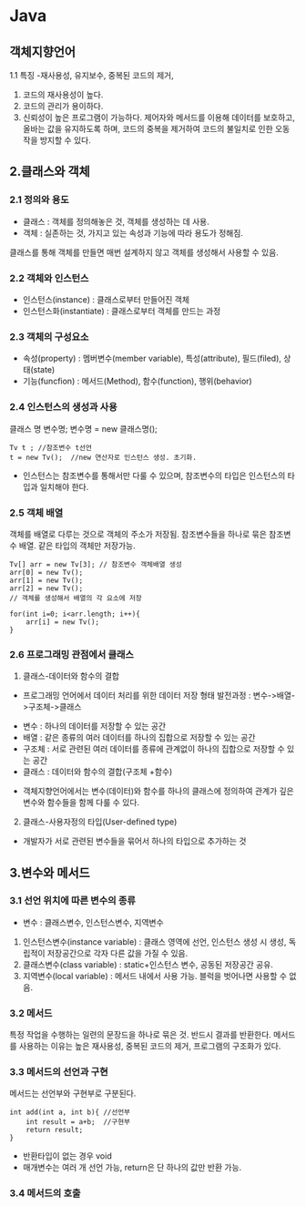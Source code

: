 # Java

## 객체지향언어
1.1 특징
-재사용성, 유지보수, 중복된 코드의 제거, 
1. 코드의 재사용성이 높다. 
2. 코드의 관리가 용이하다. 
3. 신뢰성이 높은 프로그램이 가능하다.
 제어자와 메서드를 이용해 데이터를 보호하고, 올바는 값을 유지하도록 하며, 코드의 중복을 제거하여 코드의 불일치로 인한 오동작을 방지할 수 있다.


## 2.클래스와 객체

### 2.1 정의와 용도
- 클래스 : 객체를 정의해놓은 것, 객체를 생성하는 데 사용.
- 객체 : 실존하는 것, 가지고 있는 속성과 기능에 따라 용도가 정해짐.

클래스를 통해 객체를 만들면 매번 설계하지 않고 객체를 생성해서 사용할 수 있음.

### 2.2 객체와 인스턴스

- 인스턴스(instance) : 클래스로부터 만들어진 객체
- 인스턴스화(instantiate) : 클래스로부터 객체를 만드는 과정

### 2.3 객체의 구성요소 
- 속성(property) : 멤버변수(member variable), 특성(attribute), 필드(filed), 상태(state)
- 기능(funcfion) : 메서드(Method), 함수(function), 행위(behavior)

### 2.4 인스턴스의 생성과 사용
클래스 명 변수명;
변수명 = new 클래스명();
```
Tv t ; //참조변수 t선언
t = new Tv();  //new 연산자로 인스턴스 생성. 초기화.
```
- 인스턴스는 참조변수를 통해서만 다룰 수 있으며, 참조변수의 타입은 인스턴스의 타입과 일치해야 한다.

### 2.5 객체 배열
객체를 배열로 다루는 것으로 객체의 주소가 저장됨.
참조변수들을 하나로 묶은 참조변수 배열.
같은 타입의 객체만 저장가능. 

```
Tv[] arr = new Tv[3]; // 참조변수 객체배열 생성
arr[0] = new Tv();
arr[1] = new Tv();
arr[2] = new Tv(); 
// 객체를 생성해서 배열의 각 요소에 저장 

for(int i=0; i<arr.length; i++){
    arr[i] = new Tv();
}
```
### 2.6 프로그래밍 관점에서 클래스

1. 클래스-데이터와 함수의 결합
- 프로그래밍 언어에서 데이터 처리를 위한 데이터 저장 형태 발전과정 : 변수->배열->구조체->클래스

+ 변수 : 하나의 데이터를 저장할 수 있는 공간
+ 배열 : 같은 종류의 여러 데이터를 하나의 집합으로 저장할 수 있는 공간
+ 구조체 : 서로 관련된 여러 데이터를 종류에 관계없이 하나의 집합으로 저장할 수 있는 공간
+ 클래스 : 데이터와 함수의 결합(구조체 +함수)

- 객체지향언어에서는 변수(데이터)와 함수를 하나의 클래스에 정의하여 관계가 깊은 변수와 함수들을 함께 다룰 수 있다.

2. 클래스-사용자정의 타입(User-defined type)
- 개발자가 서로 관련된 변수들을 묶어서 하나의 타입으로 추가하는 것


## 3.변수와 메서드 

### 3.1 선언 위치에 따른 변수의 종류
- 변수 : 클래스변수, 인스턴스변수, 지역변수
1. 인스턴스변수(instance variable) : 클래스 영역에 선언, 인스턴스 생성 시 생성, 독립적이 저장공간으로 각자 다른 값을 가질 수 있음. 
2. 클래스변수(class variable) : static+인스턴스 변수, 공동된 저장공간 공유.  
3. 지역변수(local variable) : 메서드 내에서 사용 가능. 블럭을 벗어나면 사용할 수 없음.

### 3.2 메서드
특정 작업을 수행하는 일련의 문장드을 하나로 묶은 것. 반드시 결과를 반환한다. 
메서드를 사용하는 이유는 높은 재사용성, 중복된 코드의 제거, 프로그램의 구조화가 있다.

### 3.3 메서드의 선언과 구현
메서드는 선언부와 구현부로 구분된다.
```
int add(int a, int b){ //선언부
    int result = a+b;  //구현부
    return result;
}
```
- 반환타입이 없는 경우 void
- 매개변수는 여러 개 선언 가능, return은 단 하나의 값만 반환 가능.

### 3.4 메서드의 호출

